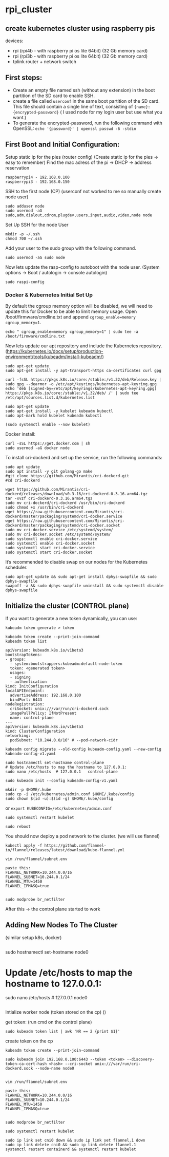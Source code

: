 # rpi_cluster
## create kubernetes cluster using raspberry pis

devices:
- rpi (rpi4b - with raspberry pi os lite 64bit) (32 Gb memory card)
- rpi (rpi3b - with raspberry pi os lite 64bit) (32 Gb memory card)
- tplink router + network switch


## First steps: 
- Create an empty file named ssh (without any extension) in the boot partition of the SD card to enable SSH.
- create a file called `userconf` in the same boot partition of the SD card.  This file should contain a single line of text, consisting of `{name}:{encrypted-password}` ( I used node for my login user but use what you want.)
- To generate the encrypted-password, run the following command with OpenSSL: `echo '{password}' | openssl passwd -6 -stdin`

## First Boot and Initial Configuration:
Setup static ip for the pies (router config) (Create static ip for the pies -> easy to remember)
Find the mac adress of the pi -> DHCP -> address reservation
```
raspberrypi4 - 192.168.0.100
raspberrypi3 - 192.168.0.150
```

SSH to the first node (CP)
(userconf not worked to me so manually create node user)
```
sudo adduser node
sudo usermod -aG sudo,adm,dialout,cdrom,plugdev,users,input,audio,video,node node
```

Set Up SSH for the node User
```
mkdir -p ~/.ssh
chmod 700 ~/.ssh
```

Add your user to the sudo group with the following command.
```
sudo usermod -aG sudo node
```

Now lets update the rasp-config to autoboot with the node user. (System options -> Boot / autologin -> console autologin)
```
sudo raspi-config
```

### Docker & Kubernetes Initial Set Up
By default the cgroup memory option will be disabled, we will need to update this for Docker to be able to limit memory usage. Open /boot/firmware/cmdline.txt and append `cgroup_enable=memory cgroup_memory=1`.

```
echo " cgroup_enable=memory cgroup_memory=1" | sudo tee -a /boot/firmware/cmdline.txt
```

Now lets update our apt repository and include the Kubernetes repository. (https://kubernetes.io/docs/setup/production-environment/tools/kubeadm/install-kubeadm/)
```
sudo apt-get update
sudo apt-get install -y apt-transport-https ca-certificates curl gpg

curl -fsSL https://pkgs.k8s.io/core:/stable:/v1.32/deb/Release.key | sudo gpg --dearmor -o /etc/apt/keyrings/kubernetes-apt-keyring.gpg
echo 'deb [signed-by=/etc/apt/keyrings/kubernetes-apt-keyring.gpg] https://pkgs.k8s.io/core:/stable:/v1.32/deb/ /' | sudo tee /etc/apt/sources.list.d/kubernetes.list

sudo apt-get update
sudo apt-get install -y kubelet kubeadm kubectl
sudo apt-mark hold kubelet kubeadm kubectl

(sudo systemctl enable --now kubelet)
```

Docker install:
```
curl -sSL https://get.docker.com | sh
sudo usermod -aG docker node
```

To install cri-dockerd and set up the service, run the following commands:
```
sudo apt update
sudo apt install -y git golang-go make
#git clone https://github.com/Mirantis/cri-dockerd.git
#cd cri-dockerd

wget https://github.com/Mirantis/cri-dockerd/releases/download/v0.3.16/cri-dockerd-0.3.16.arm64.tgz
tar -xvzf cri-dockerd-0.3.16.arm64.tgz
sudo mv cri-dockerd/cri-dockerd /usr/bin/cri-dockerd
sudo chmod +x /usr/bin/cri-dockerd
wget https://raw.githubusercontent.com/Mirantis/cri-dockerd/master/packaging/systemd/cri-docker.service
wget https://raw.githubusercontent.com/Mirantis/cri-dockerd/master/packaging/systemd/cri-docker.socket
sudo mv cri-docker.service /etc/systemd/system/
sudo mv cri-docker.socket /etc/systemd/system/
sudo systemctl enable cri-docker.service
sudo systemctl enable cri-docker.socket
sudo systemctl start cri-docker.service
sudo systemctl start cri-docker.socket
```

It’s recommended to disable swap on our nodes for the Kubernetes scheduler.
```
sudo apt-get update && sudo apt-get install dphys-swapfile && sudo dphys-swapfile 
swapoff -a && sudo dphys-swapfile uninstall && sudo systemctl disable dphys-swapfile
```

## Initialize the cluster (CONTROL plane)

If you want to generate a new token dynamically, you can use:
```
kubeadm token generate > token

kubeadm token create --print-join-command
kubeadm token list
```

```
apiVersion: kubeadm.k8s.io/v1beta3
bootstrapTokens:
- groups:
  - system:bootstrappers:kubeadm:default-node-token
  token: <generated token>
  usages:
  - signing
  - authentication
kind: InitConfiguration
localAPIEndpoint:
  advertiseAddress: 192.168.0.100
  bindPort: 6443
nodeRegistration:
  criSocket: unix:///var/run/cri-dockerd.sock
  imagePullPolicy: IfNotPresent
  name: control-plane
---
apiVersion: kubeadm.k8s.io/v1beta3
kind: ClusterConfiguration
networking:
  podSubnet: "10.244.0.0/16" # --pod-network-cidr
```

```
kubeadm config migrate --old-config kubeadm-config.yaml --new-config kubeadm-config-v1.yaml
```


```
sudo hostnamectl set-hostname control-plane
# Update /etc/hosts to map the hostname to 127.0.0.1:
sudo nano /etc/hosts  # 127.0.0.1   control-plane
```

`sudo kubeadm init --config kubeadm-config-v1.yaml`

```
mkdir -p $HOME/.kube
sudo cp -i /etc/kubernetes/admin.conf $HOME/.kube/config
sudo chown $(id -u):$(id -g) $HOME/.kube/config
```

or
`export KUBECONFIG=/etc/kubernetes/admin.conf`

`sudo systemctl restart kubelet`
```
sudo reboot
```

You should now deploy a pod network to the cluster. (we will use flannel)
```
kubectl apply -f https://github.com/flannel-io/flannel/releases/latest/download/kube-flannel.yml
```

```
vim /run/flannel/subnet.env

paste this:
FLANNEL_NETWORK=10.244.0.0/16
FLANNEL_SUBNET=10.244.0.1/24
FLANNEL_MTU=1450
FLANNEL_IPMASQ=true


sudo modprobe br_netfilter
```

After this -> the control plane started to work

## Adding New Nodes To The Cluster

(similar setup k8s, docker)

```

```
sudo hostnamectl set-hostname node0
# Update /etc/hosts to map the hostname to 127.0.0.1:
sudo nano /etc/hosts  # 127.0.0.1   node0
```
```

Intialize worker node  (token stored on the cp) ()

get token: (run cmd on the control plane)
```
sudo kubeadm token list | awk 'NR == 2 {print $1}'
```

create token on the cp
```
kubeadm token create --print-join-command

```

```
sudo kubeadm join 192.168.0.100:6443 --token <token> --discovery-token-ca-cert-hash <hash> --cri-socket unix:///var/run/cri-dockerd.sock --node-name node0


vim /run/flannel/subnet.env

paste this:
FLANNEL_NETWORK=10.244.0.0/16
FLANNEL_SUBNET=10.244.0.1/24
FLANNEL_MTU=1450
FLANNEL_IPMASQ=true


sudo modprobe br_netfilter
```
```
sudo systemctl restart kubelet
```

```
sudo ip link set cni0 down && sudo ip link set flannel.1 down 
sudo ip link delete cni0 && sudo ip link delete flannel.1
systemctl restart containerd && systemctl restart kubelet


```

